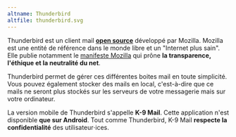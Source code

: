```yaml
---
altname: Thunderbird
altfile: thunderbird.svg
---
```


Thunderbird est un client mail [**open source**](https://hg.mozilla.org/comm-central) développé par Mozilla. Mozilla est une entité de référence dans le monde libre et un "Internet plus sain". Elle publie notamment le [manifeste Mozilla](https://www.mozilla.org/fr/about/manifesto/) qui prône **la transparence, l'éthique et la neutralité du net**.

Thunderbird permet de gérer ces différentes boites mail en toute simplicité. Vous pouvez également stocker des mails en local, c'est-à-dire que ce mails ne seront plus stockés sur les serveurs de votre messagerie mais sur votre ordinateur.

La version mobile de Thunderbird s'appelle **K-9 Mail**. Cette application n'est disponible **que sur Android**. Tout comme Thunderbird, K-9 Mail **respecte la confidentialité** des utilisateur⋅ices.
